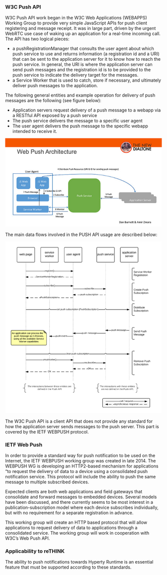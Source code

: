 ### W3C Push API

W3C Push API work began in the W3C Web Applications (WEBAPPS) Working Group to provide very simple JavaScript APIs for push client registering and message receipt. It was in large part, driven by the urgent WebRTC use case of waking up an application for a real-time incoming call. The API has two logical pieces:

* a pushRegistrationManager that consults the user agent about which push service to use and returns information (a registration id and a URI) that can be sent to the application server for it to know how to reach the push service. In general, the URI is where the application server can send push messages and the registration id is to be provided to the push service to indicate the delivery target for the messages.
* a Service Worker that is used to catch, store if necessary, and ultimately deliver push messages to the application.

The following general entities and example operation for delivery of push messages are the following (see figure below):

* Application servers request delivery of a push message to a webapp via a RESTful API exposed by a push service
* The push service delivers the message to a specific user agent
* The user agent delivers the push message to the specific webapp intended to receive it.

![Figure @sota-standards-web-push-arch: Web Push Architecture](web-push-arch.jpg)

The main data flows involved in the PUSH API usage are described below:

![Figure @sota-standards-push-seq-diag: Main flows of events for subscription, push message delivery, and unsubscription](push_sequence_diagram.png)


The W3C Push API is a client API that does not provide any standard for how the application server sends messages to the push server. This part is covered by the IETF WEBPUSH protocol.

### IETF Web Push

In order to provide a standard way for push notification to be used on the Internet, the IETF WEBPUSH working group was created in late 2014.  The WEBPUSH WG is developing an HTTP2-based mechanism for applications “to request the delivery of data to a device using a consolidated push notification service. This protocol will include the ability to push the same message to multiple subscribed devices. 

Expected clients are both web applications and field gateways that consolidate and forward messages to embedded devices.  Several models have been discussed, and there currently seems to be most interest in a publication-subscription model where each device subscribes individually, but with no requirement for a separate registration in advance.

This working group will create an HTTP based protocol that will allow applications to request delivery of data to applications through a consolidated service. The working group will work in cooperation with W3C’s Web Push API. 

### Applicability to reTHINK

The ability to push notifications towards Hyperty Runtime is an essential feature that must be supported according to these standards.


